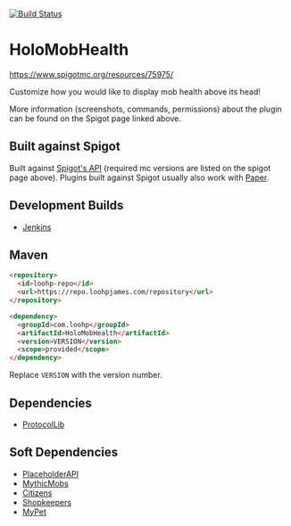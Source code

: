 [![Build Status](https://ci.loohpjames.com/job/HoloMobHealth/badge/icon)](https://ci.loohpjames.com/job/HoloMobHealth/)
# HoloMobHealth
https://www.spigotmc.org/resources/75975/

Customize how you would like to display mob health above its head!

More information (screenshots, commands, permissions) about the plugin can be found on the Spigot page linked above.

## Built against Spigot
Built against [Spigot's API](https://www.spigotmc.org/wiki/buildtools/) (required mc versions are listed on the spigot page above).
Plugins built against Spigot usually also work with [Paper](https://papermc.io/).

## Development Builds

- [Jenkins](https://ci.loohpjames.com/job/HoloMobHealth/)

## Maven
```html
<repository>
  <id>loohp-repo</id>
  <url>https://repo.loohpjames.com/repository</url>
</repository>
```
```html
<dependency>
  <groupId>com.loohp</groupId>
  <artifactId>HoloMobHealth</artifactId>
  <version>VERSION</version>
  <scope>provided</scope>
</dependency>
```
Replace `VERSION` with the version number.

## Dependencies 

- [ProtocolLib](https://www.spigotmc.org/resources/protocollib.1997/)

## Soft Dependencies

- [PlaceholderAPI](https://www.spigotmc.org/resources/placeholderapi.6245/)
- [MythicMobs](https://mythicmobs.net/index.php)
- [Citizens](https://www.spigotmc.org/resources/citizens.13811/)
- [Shopkeepers](https://dev.bukkit.org/projects/shopkeepers)
- [MyPet](https://wiki.mypet-plugin.de/)
